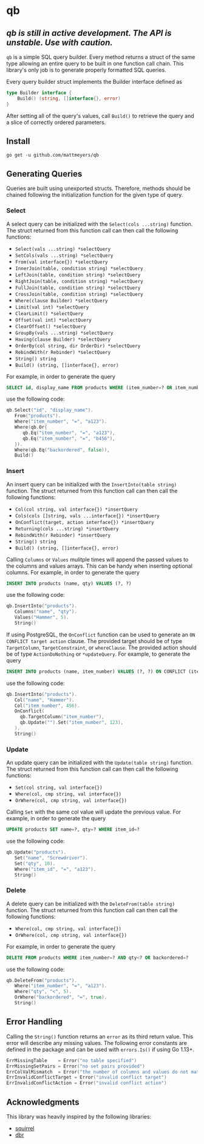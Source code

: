 # qb


## *qb is still in active development. The API is unstable. Use with caution.*

`qb` is a simple SQL query builder. Every method returns a struct of the same type allowing an entire query to be built in one function call chain. This library's only job is to generate properly formatted SQL queries.

Every query builder struct implements the Builder interface defined as

```go
type Builder interface {
    Build() (string, []interface{}, error)
}
```

After setting all of the query's values, call `Build()` to retrieve the query and a slice of correctly ordered parameters.

## Install

```
go get -u github.com/mattmeyers/qb
```

## Generating Queries

Queries are built using unexported structs.  Therefore, methods should be chained following the initialization function for the given type of query.

### Select

A select query can be initialized with the `Select(cols ...string)` function.  The struct returned from this function call can then call the following functions:

- `Select(vals ...string) *selectQuery`
- `SetCols(vals ...string) *selectQuery`
- `From(val interface{}) *selectQuery`
- `InnerJoin(table, condition string) *selectQuery`
- `LeftJoin(table, condition string) *selectQuery`
- `RightJoin(table, condition string) *selectQuery`
- `FullJoin(table, condition string) *selectQuery`
- `CrossJoin(table, condition string) *selectQuery`
- `Where(clause Builder) *selectQuery`
- `Limit(val int) *selectQuery`
- `ClearLimit() *selectQuery`
- `Offset(val int) *selectQuery`
- `ClearOffset() *selectQuery`
- `GroupBy(vals ...string) *selectQuery`
- `Having(clause Builder) *selectQuery`
- `OrderBy(col string, dir OrderDir) *selectQuery`
- `RebindWith(r Rebinder) *selectQuery`
- `String() string`
- `Build() (string, []interface{}, error)`


For example, in order to generate the query

```sql
SELECT id, display_name FROM products WHERE (item_number=? OR item_number=?) AND backordered=?
```

use the following code:

```go
qb.Select("id", "display_name").
   From("products").
   Where("item_number", "=", "a123").
   Where(qb.Or{
      qb.Eq("item_number", "=", "a123"),
      qb.Eq("item_number", "=", "b456"),
   }).
   Where(qb.Eq("backordered", false)),
   Build()
```

### Insert

An insert query can be initialized with the `InsertInto(table string)` function.  The struct returned from this function call can then call the following functions:

- `Col(col string, val interface{}) *insertQuery`
- `Cols(cols []string, vals ...interface{}) *insertQuery`
- `OnConflict(target, action interface{}) *insertQuery`
- `Returning(cols ...string) *insertQuery`
- `RebindWith(r Rebinder) *insertQuery`
- `String() string`
- `Build() (string, []interface{}, error)`

Calling `Columns` or `Values` mulitple times will append the passed values to the columns and values arrays.  This can be handy when inserting optional columns. For example, in order to generate the query

```sql
INSERT INTO products (name, qty) VALUES (?, ?)
```

use the following code:

```go
qb.InsertInto("products").
   Columns("name", "qty").
   Values("Hammer", 5).
   String()
```

If using PostgreSQL, the `OnConflict` function can be used to generate an `ON CONFLICT target action` clause.  The provided target should be of type `TargetColumn`, `TargetConstraint`, or `whereClause`.  The provided action should be of type `ActionDoNothing` or `*updateQuery`.  For example, to generate the query

```sql
INSERT INTO products (name, item_number) VALUES (?, ?) ON CONFLICT (item_number) DO UPDATE SET item_number=123
```

use the following code:

```go
qb.InsertInto("products").
   Col("name", "Hammer").
   Col("item_number", 456).
   OnConflict(
     qb.TargetColumn("item_number"),
     qb.Update("").Set("item_number", 123),
   ).
   String()
```

### Update

An update query can be initialized with the `Update(table string)` function.  The struct returned from this function call can then call the following functions:

- `Set(col string, val interface{})`
- `Where(col, cmp string, val interface{})`
- `OrWhere(col, cmp string, val interface{})`

Calling `Set` with the same col value will update the previous value.  For example, in order to generate the query

```sql
UPDATE products SET name=?, qty=? WHERE item_id=?
```

use the following code:

```go
qb.Update("products").
   Set("name", "Screwdriver").
   Set("qty", 10).
   Where("item_id", "=", "a123").
   String()
```

### Delete

A delete query can be initialized with the `DeleteFrom(table string)` function.  The struct returned from this function call can then call the following functions:

- `Where(col, cmp string, val interface{})`
- `OrWhere(col, cmp string, val interface{})`

For example, in order to generate the query

```sql
DELETE FROM products WHERE item_number=? AND qty<? OR backordered=?
```

use the following code:

```go
qb.DeleteFrom("products").
   Where("item_number", "=", "a123").
   Where("qty", "<", 5).
   OrWhere("backordered", "=", true).
   String()
```

## Error Handling

Calling the `String()` function returns an `error` as its third return value.  This error will describe any missing values.  The following error constants are defined in the package and can be used with `errors.Is()` if using Go 1.13+.

```go
ErrMissingTable    = Error("no table specified")
ErrMissingSetPairs = Error("no set pairs provided")
ErrColValMismatch  = Error("the number of columns and values do not match")
ErrInvalidConflictTarget = Error("invalid conflict target")
ErrInvalidConflictAction = Error("invalid conflict action")
```

## Acknowledgments

This library was heavily inspired by the following libraries:
* [squirrel](https://github.com/masterminds/squirrel)
* [dbr](https://github.com/gocraft/dbr)
